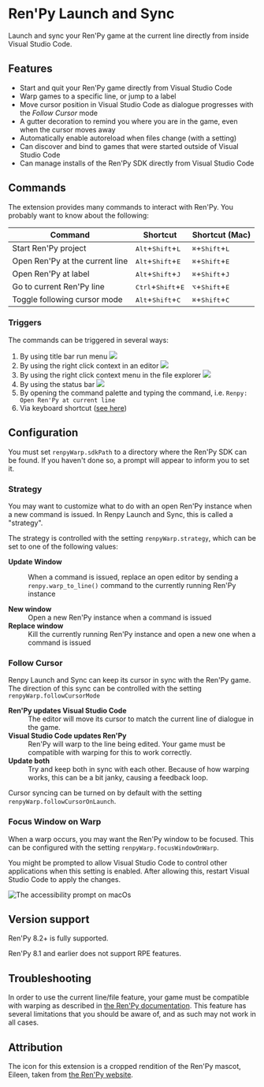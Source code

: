 # Ren'Py Launch and Sync

Launch and sync your Ren'Py game at the current line directly from inside Visual
Studio Code.

## Features

-   Start and quit your Ren'Py game directly from Visual Studio Code
-   Warp games to a specific line, or jump to a label
-   Move cursor position in Visual Studio Code as dialogue progresses with the
    _Follow Cursor_ mode
-   A gutter decoration to remind you where you are in the game, even when the
    cursor moves away
-   Automatically enable autoreload when files change (with a setting)
-   Can discover and bind to games that were started outside of Visual Studio
    Code
-   Can manage installs of the Ren'Py SDK directly from Visual Studio Code

## Commands

The extension provides many commands to interact with Ren'Py. You probably want
to know about the following:

| Command                         | Shortcut                                      | Shortcut (Mac)                             |
| ------------------------------- | --------------------------------------------- | ------------------------------------------ |
| Start Ren'Py project            | <kbd>Alt</kbd>+<kbd>Shift</kbd>+<kbd>L</kbd>  | <kbd>⌘</kbd>+<kbd>Shift</kbd>+<kbd>L</kbd> |
| Open Ren'Py at the current line | <kbd>Alt</kbd>+<kbd>Shift</kbd>+<kbd>E</kbd>  | <kbd>⌘</kbd>+<kbd>Shift</kbd>+<kbd>E</kbd> |
| Open Ren'Py at label            | <kbd>Alt</kbd>+<kbd>Shift</kbd>+<kbd>J</kbd>  | <kbd>⌘</kbd>+<kbd>Shift</kbd>+<kbd>J</kbd> |
| Go to current Ren'Py line       | <kbd>Ctrl</kbd>+<kbd>Shift</kbd>+<kbd>E</kbd> | <kbd>⌥</kbd>+<kbd>Shift</kbd>+<kbd>E</kbd> |
| Toggle following cursor mode    | <kbd>Alt</kbd>+<kbd>Shift</kbd>+<kbd>C</kbd>  | <kbd>⌘</kbd>+<kbd>Shift</kbd>+<kbd>C</kbd> |

### Triggers

The commands can be triggered in several ways:

1. By using title bar run menu ![](images/tab_bar.png)
2. By using the right click context in an editor ![](images/editor_context.png)
3. By using the right click context menu in the file explorer
   ![](images/explorer_context.png)
4. By using the status bar ![](images/status_bar.png)
5. By opening the command palette and typing the command, i.e.
   `Renpy: Open Ren'Py at current line`
6. Via keyboard shortcut ([see here](#commands))

## Configuration

You must set <code codesetting="renpyWarp.sdkPath">renpyWarp.sdkPath</code> to a
directory where the Ren'Py SDK can be found. If you haven't done so, a prompt
will appear to inform you to set it.

### Strategy

You may want to customize what to do with an open Ren'Py instance when a new
command is issued. In Renpy Launch and Sync, this is called a "strategy".

The strategy is controlled with the setting
<code codesetting="renpyWarp.strategy">renpyWarp.strategy</code>, which can be
set to one of the following values:

<dl>
   <dt><strong>Update Window</strong></dt>
   <dd>
      <p>
         When a command is issued, replace an open editor by sending a
         <code>renpy.warp_to_line()</code> command to the currently running 
         Ren'Py instance
      </p>
   </dd>
   <dt><strong>New window</strong></dt>
   <dd>
      Open a new Ren'Py instance when a command is issued
   </dd>
   <dt><strong>Replace window</strong></dt>
   <dd>
      Kill the currently running Ren'Py instance and open a new one when a 
      command is issued
   </dd>
</dl>

### Follow Cursor

Renpy Launch and Sync can keep its cursor in sync with the Ren'Py game. The
direction of this sync can be controlled with the setting
<code codesetting="renpyWarp.followCursorMode">renpyWarp.followCursorMode</code>

<dl>
   <dt><strong>Ren'Py updates Visual Studio Code</strong></dt>
   <dd>
      The editor will move its cursor to match the current line of dialogue in 
      the game.
   </dd>
   <dt><strong>Visual Studio Code updates Ren'Py</strong></dt>
   <dd>
      Ren'Py will warp to the line being edited. Your game must be compatible
      with warping for this to work correctly.
   </dd>
   <dt><strong>Update both</strong></dt>
   <dd>
      Try and keep both in sync with each other. Because of how warping works, 
      this can be a bit janky, causing a feedback loop.
   </dd>
</dl>

Cursor syncing can be turned on by default with the setting <code codesetting="renpyWarp.followCursorOnLaunch">renpyWarp.followCursorOnLaunch</code>.

### Focus Window on Warp

When a warp occurs, you may want the Ren'Py window to be focused. This can be
configured with the setting
<code codesetting="renpyWarp.focusWindowOnWarp">renpyWarp.focusWindowOnWarp</code>.

You might be prompted to allow Visual Studio Code to control other applications
when this setting is enabled. After allowing this, restart Visual Studio Code to
apply the changes.

![The accessibility prompt on macOs](images/accessibility.png)

## Version support

Ren'Py 8.2+ is fully supported.

Ren'Py 8.1 and earlier does not support RPE features.

## Troubleshooting

In order to use the current line/file feature, your game must be compatible with
warping as described in
[the Ren'Py documentation](https://www.renpy.org/doc/html/developer_tools.html#warping-to-a-line).
This feature has several limitations that you should be aware of, and as such
may not work in all cases.

## Attribution

The icon for this extension is a cropped rendition of the Ren'Py mascot, Eileen,
taken from [the Ren'Py website](https://www.renpy.org/artcard.html).
